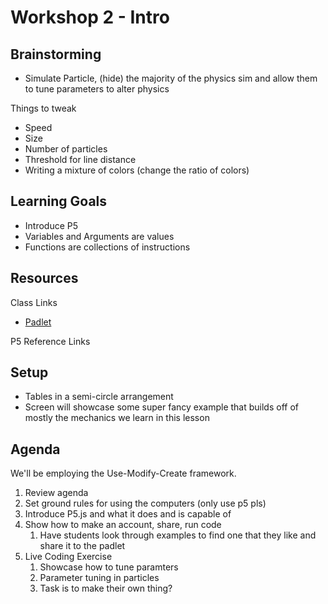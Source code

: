 # Workshop 2 - Intro

## Brainstorming

- Simulate Particle, (hide) the majority of the physics sim and allow them to tune parameters to alter physics

Things to tweak

- Speed
- Size
- Number of particles
- Threshold for line distance
- Writing a mixture of colors (change the ratio of colors)

## Learning Goals

- Introduce P5
- Variables and Arguments are values
- Functions are collections of instructions

## Resources

Class Links

- [Padlet]()

P5 Reference Links

## Setup

- Tables in a semi-circle arrangement
- Screen will showcase some super fancy example that builds off of mostly the mechanics we learn in this lesson

## Agenda

We'll be employing the Use-Modify-Create framework.

1. Review agenda
2. Set ground rules for using the computers (only use p5 pls)
3. Introduce P5.js and what it does and is capable of
4. Show how to make an account, share, run code
    1. Have students look through examples to find one that they like and share it to the padlet
5. Live Coding Exercise 
    1. Showcase how to tune paramters
    2. Parameter tuning in particles
    3. Task is to make their own thing?
